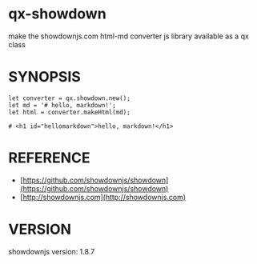# qx-showdown

make the showdownjs.com html-md converter js library available as a qx class

# SYNOPSIS

    let converter = qx.showdown.new();
    let md = '# hello, markdown!';
    let html = converter.makeHtml(md);

    # <h1 id="hellomarkdown">hello, markdown!</h1>

# REFERENCE

- [https://github.com/showdownjs/showdown](https://github.com/showdownjs/showdown)
- [http://showdownjs.com](http://showdownjs.com)

# VERSION

showdownjs version: 1.8.7
